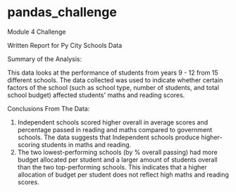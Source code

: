 # pandas_challenge
Module 4 Challenge

Written Report for Py City Schools Data

Summary of the Analysis:

This data looks at the performance of students from years 9 - 12 from 15 different schools. The data collected was used to indicate whether certain factors of the school (such as school type, number of students, and total school budget) affected students' maths and reading scores. 

Conclusions From The Data:
1. Independent schools scored higher overall in average scores and percentage passed in reading and maths compared to government schools. The data suggests that Independent schools produce higher-scoring students in maths and reading. 
2. The two lowest-performing schools (by % overall passing) had more budget allocated per student and a larger amount of students overall than the two top-performing schools. This indicates that a higher allocation of budget per student does not reflect high maths and reading scores.
